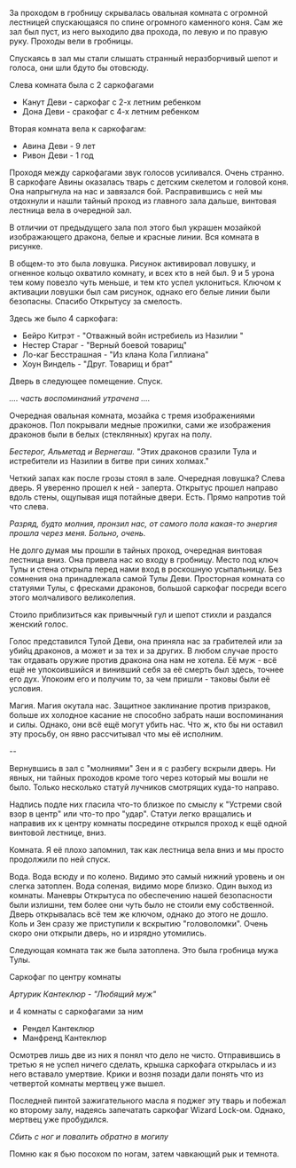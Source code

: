 За проходом в гробницу скрывалась овальная комната с огромной лестницей спускающаяся по спине огромного каменного коня. Сам же зал был пуст, из него выходило два прохода, по левую и по правую руку. Проходы вели в гробницы.

Спускаясь в зал мы стали слышать странный неразборчивый шепот и голоса, они шли бдуто бы отовсюду.

Слева комната была с 2 саркофагами
- Канут Деви - саркофаг с 2-х летним ребенком
- Дона Деви - сракофаг с 4-х летним ребенком

Вторая комната вела к саркофагам:
- Авина Деви - 9 лет
- Ривон Деви - 1 год

Проходя между саркофагами звук голосов усиливался. Очень странно.
В саркофаге Авины оказалась тварь с детским скелетом и головой коня. Она напрыгнула на нас и завязался бой. Расправившись с ней мы отдохнули и нашли тайный проход из главного зала дальше, винтовая лестница вела в очередной зал.

В отличии от предыдущего зала пол этого был украшен мозайкой изображающего дракона, белые и красные линии. Вся комната в рисунке.

В общем-то это была ловушка. Рисунок активировал ловушку, и огненное кольцо охватило комнату, и всех кто в ней был. 9 и 5 урона тем кому повезло чуть меньше, и тем кто успел уклониться.
Ключом к активации ловушки был сам рисунок, однако его белые линии были безопасны. Спасибо Открытусу за смелость.


Здесь же было 4 саркофага:
- Бейро Китрэт - "Отважный войн истребиель из Назилии "
- Нестер Стараг - "Верный боевой товарищ"
- Ло-каг Бесстрашная - "Из клана Кола Гиллиана"
- Хоун Виндель - "Друг. Товарищ и брат"

Дверь в следующее помещение. Спуск.

*.... часть воспоминаний утрачена ....*

Очередная овальная комната, мозайка с тремя изображениями драконов.
Пол покрывали медные прожилки, сами же изображения драконов были в белых (стеклянных) кругах на полу.

*Бестерог, Альметад и Вернегаш.*
"Этих драконов сразили Тула и истребители из Назилии в битве при синих холмах."

Четкий запах как после грозы стоял в зале. Очередная ловушка?
Слева дверь. Я уверенно прошел к ней - заперта.
Открытус прошел направо вдоль стены, ощупывая ищя потайные двери. Есть. Прямо напротив той что слева.

*Разряд, будто молния, пронзил нас, от самого пола какая-то энергия прошла через меня. Больно, очень.* 

Не долго думая мы прошли в тайных проход, очередная винтовая лестница вниз.
Она привела нас ко входу в гробницу. Место под ключ Тулы и стена открыла перед нами вход в роскошную усыпальницу. Без сомнения она принадлежала самой Тулы Деви.
Просторная комната со статуями Тулы, с фресками драконов, большой саркофаг посреди всего этого молчаливого великолепия.

Стоило приблизиться как привычный гул и шепот стихли и раздался женский голос.

Голос представился Тулой Деви, она приняла нас за грабителей или за убийц драконов, а может и за тех и за других. В любом случае просто так отдавать оружие против дракона она нам не хотела. Её муж - всё ещё не упокоившийся и винивший себя за её смерть был здесь, точнее его дух. 
Упокоим его и получим то, за чем пришли - таковы были её условия. 

Магия. Магия окутала нас. Защитное заклинание против призраков, больше их холодное касание не способно забрать наши воспоминания и силы. Однако, они всё ещё могут убить нас. Что ж, кто бы ни оставил эту просьбу, он явно рассчитывал что мы её исполним.

--

Вернувшись в зал с "молниями" Зен и я с разбегу вскрыли дверь. 
Ни явных, ни тайных проходов кроме того через который мы вошли не было.
Только несколько статуй лучников смотрящих куда-то направо.

Надпись подле них гласила что-то близкое по смыслу к "Устреми свой взор в центр" или что-то про "удар".
Статуи легко вращались и направив их к центру комнаты посредине открылся проход к ещё одной винтовой лестнице, вниз.

Комната. Я её плохо запомнил, так как лестница вела вниз и мы просто продолжили по ней спуск.

Вода. Вода всюду и по колено. Видимо это самый нижний уровень и он слегка затоплен. Вода соленая, видимо море близко.
Один выход из комнаты. Маневры Открытуса по обеспечению нашей безопасности были излишни, тем более они чуть было не стоили ему собственной.
Дверь открывалась всё тем же ключом, однако до этого не дошло. Коль и Зен сразу же приступили к вскрытию "головоломки". Очень скоро они открыли дверь, но и изрядно утомились.

Следующая комната так же была затоплена. Это была гробница мужа Тулы.

Саркофаг по центру комнаты

*Артурик Кантеклюр - "Любящий муж"*

и 4 комнаты с саркофагами за ним

- Рендел Кантеклюр
- Манфренд Кантеклюр

Осмотрев лишь две из них я понял что дело не чисто. Отправившись в третью я не успел ничего сделать, крышка саркофага открылась и из него вставало умертвие.
Крики и возня позади дали понять что из четвертой комнаты мертвец уже вышел.

Последней пинтой зажигательного масла я поджег эту тварь и побежал ко второму залу, надеясь запечатать саркофаг Wizard Lock-ом. Однако, мертвец уже пробудился.

*Сбить с ног и повалить обратно в могилу*

Помню как я бью посохом по ногам, затем чавкающий рык и темнота.
